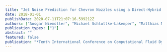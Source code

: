 ```yaml
---
title: "Jet Noise Prediction for Chevron Nozzles using a Direct-Hybrid CFD/CAA Method"
date: 2018-01-01
publishDate: 2020-07-11T21:07:16.599212Z
authors: ["Ansgar Niemöller", "Michael Schlottke-Lakemper", "Matthias Meinke", "Wolfgang Schröder"]
publication_types: ["1"]
abstract: ""
featured: false
publication: "*Tenth International Conference on Computational Fluid Dynamics (ICCFD10), Barcelona, Spain, July 9-13, 2018*"
---
```


